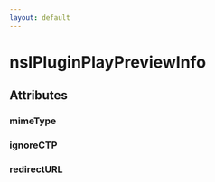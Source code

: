 ```yaml
---
layout: default
---
```


# nsIPluginPlayPreviewInfo #

## Attributes ##

### mimeType ###

### ignoreCTP ###

### redirectURL ###
